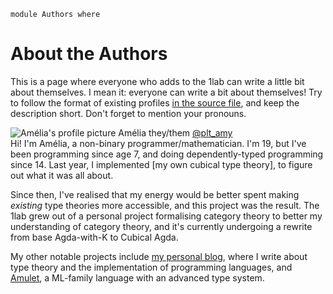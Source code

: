 ```
module Authors where
```

# About the Authors

This is a page where everyone who adds to the 1lab can write a little
bit about themselves. I mean it: everyone can write a bit about
themselves! Try to follow the format of existing profiles [in the source
file], and keep the description short. Don't forget to mention your
pronouns.

[in the source file]: https://gitlab.com/plt_amy/cubical-1lab/-/blob/main/src/Authors.lagda.md

<!-- KEEP THIS SVG HERE -->

<svg width="0" height="0">
  <clipPath id="squircle" clipPathUnits="objectBoundingBox">
    <path
      fill="red"
      stroke="none"
      d="M 0,0.5 C 0,0 0,0 0.5,0 S 1,0 1,0.5 1,1 0.5,1 0,1 0,0.5"
    />
  </clipPath>
</svg>

<!-- ALTERNATE pfp-left AND pfp-right CLASSES FOR EACH PROFILE -->

<div class="profile pfp-left">
<div class="profile-pfp">
<img alt="Amélia's profile picture" src="/static/pfps/amelia.png" />
<span class="profile-name">Amélia</span>
<span class="profile-pronouns">they/them</span>
<span><a href="https://twitter.com/plt_amy">@plt_amy</a></span>
</div>

<div class="profile-profile">
Hi! I'm Amélia, a non-binary programmer/mathematician. I'm 19, but I've
been programming since age 7, and doing dependently-typed programming
since 14. Last year, I implemented [my own cubical type theory], to
figure out what it was all about.

Since then, I've realised that my energy would be better spent making
_existing_ type theories more accessible, and this project was the
result. The 1lab grew out of a personal project formalising category
theory to better my understanding of category theory, and it's currently
undergoing a rewrite from base Agda-with-K to Cubical Agda.

[my own cubical type theory]: https://git.amelia.how/amelia/cubical

My other notable projects include [my personal blog], where I write
about type theory and the implementation of programming languages, and
[Amulet], a ML-family language with an advanced type system.

[my personal blog]: https://amelia.how
[Amulet]: https://amulet.works
</div>
</div>